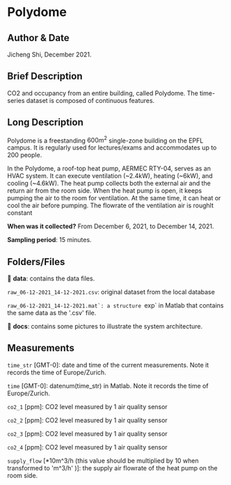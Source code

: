 # Polydome

## Author & Date 

Jicheng Shi, December 2021.

## Brief Description 

CO2 and occupancy from an entire building, called Polydome. The time-series dataset is composed of continuous features. 

## Long Description 
Polydome is a freestanding $600 m^2$ single-zone building on the EPFL campus. It is regularly used for lectures/exams and accommodates up to 200 people.

In the Polydome, a roof-top heat pump, AERMEC RTY-04, serves as an HVAC system. It can execute ventilation (~2.4kW), heating (~6kW), and cooling (~4.6kW). The heat pump collects both the external air and the return air from the room side. When the heat pump is open, it keeps pumping the air to the room for ventilation. At the same time, it can heat or cool the air before pumping. The flowrate of the ventilation air is roughlt constant 

**When was it collected?** From December 6, 2021, to December 14, 2021.

**Sampling period**: 15 minutes.

## Folders/Files

:file_folder: **data**: contains the data files.

``raw_06-12-2021_14-12-2021.csv``: original dataset from the local database

``raw_06-12-2021_14-12-2021.mat`: a structure ``exp` in Matlab that contains the same data as the '.csv' file.

:file_folder: **docs**: contains some pictures to illustrate the system architecture.

## Measurements

``time_str`` \[GMT-0\]: date and time of the current measurements. Note it records the time of Europe/Zurich.

``time`` \[GMT-0\]: datenum(time_str) in Matlab. Note it records the time of Europe/Zurich.

``co2_1`` \[ppm\]: CO2 level measured by 1 air quality sensor

``co2_2`` \[ppm\]: CO2 level measured by 1 air quality sensor

``co2_3`` \[ppm\]: CO2 level measured by 1 air quality sensor

``co2_4`` \[ppm\]: CO2 level measured by 1 air quality sensor

``supply_flow`` \[*10m^3/h (this value should be multiplied by 10 when transformed to 'm^3/h' )]: the supply air flowrate of the heat pump on the room side.



